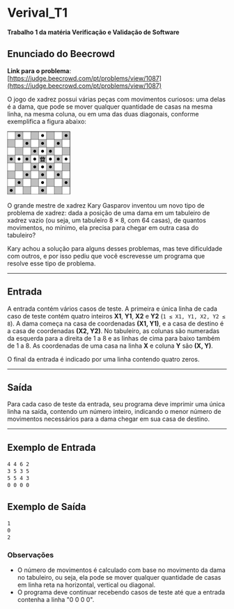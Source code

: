 # Verival_T1
**Trabalho 1 da matéria Verificação e Validação de Software**

## Enunciado do Beecrowd

**Link para o problema**: [https://judge.beecrowd.com/pt/problems/view/1087](https://judge.beecrowd.com/pt/problems/view/1087)

O jogo de xadrez possui várias peças com movimentos curiosos: uma delas é a dama, que pode se mover qualquer quantidade de casas na mesma linha, na mesma coluna, ou em uma das duas diagonais, conforme exemplifica a figura abaixo:

![Imagem do tabuleiro de damas](resources/imagem_damas.png)

O grande mestre de xadrez Kary Gasparov inventou um novo tipo de problema de xadrez: dada a posição de uma dama em um tabuleiro de xadrez vazio (ou seja, um tabuleiro 8 × 8, com 64 casas), de quantos movimentos, no mínimo, ela precisa para chegar em outra casa do tabuleiro?

Kary achou a solução para alguns desses problemas, mas teve dificuldade com outros, e por isso pediu que você escrevesse um programa que resolve esse tipo de problema.  

---

## Entrada

A entrada contém vários casos de teste. A primeira e única linha de cada caso de teste contém quatro inteiros **X1**, **Y1**, **X2** e **Y2** (`1 ≤ X1, Y1, X2, Y2 ≤ 8`). A dama começa na casa de coordenadas **(X1, Y1)**, e a casa de destino é a casa de coordenadas **(X2, Y2)**. No tabuleiro, as colunas são numeradas da esquerda para a direita de 1 a 8 e as linhas de cima para baixo também de 1 a 8. As coordenadas de uma casa na linha **X** e coluna **Y** são **(X, Y)**.

O final da entrada é indicado por uma linha contendo quatro zeros.

---

## Saída

Para cada caso de teste da entrada, seu programa deve imprimir uma única linha na saída, contendo um número inteiro, indicando o menor número de movimentos necessários para a dama chegar em sua casa de destino.

---

## Exemplo de Entrada
```
4 4 6 2
3 5 3 5
5 5 4 3
0 0 0 0
```
## Exemplo de Saída
```
1
0
2
```
### Observações

- O número de movimentos é calculado com base no movimento da dama no tabuleiro, ou seja, ela pode se mover qualquer quantidade de casas em linha reta na horizontal, vertical ou diagonal.
- O programa deve continuar recebendo casos de teste até que a entrada contenha a linha "0 0 0 0".